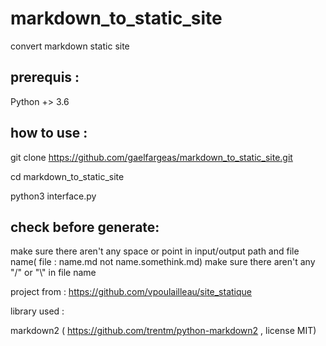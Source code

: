 # markdown_to_static_site

convert markdown static site

## prerequis :

Python +> 3.6

## how to use :

git clone https://github.com/gaelfargeas/markdown_to_static_site.git

cd markdown_to_static_site

python3 interface.py

## check before generate:

make sure there aren't any space or point in input/output path and file name( file : name.md not name.somethink.md)
make sure there aren't any "/" or "\\" in file name

project from :
https://github.com/vpoulailleau/site_statique


library used :

markdown2 ( https://github.com/trentm/python-markdown2 , license MIT)
